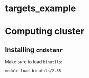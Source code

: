 # targets_example

# Computing cluster

## Installing `cmdstanr`
Make sure to load `binutils`:
```
module load binutils/2.35
```
